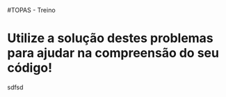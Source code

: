 #TOPAS - Treino



# Utilize a solução destes problemas para ajudar na compreensão do seu código!

sdfsd  

